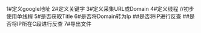 1#定义google地址
2#定义关键字
3#定义采集URL或Domain
4#定义线程	//初步使用单线程
5#是否获取Title
6#是否将Domain转为Ip
	##是否将IP进行反查
	##是否将IP所在C段进行反查
7#导出文件

